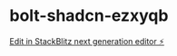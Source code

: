 # bolt-shadcn-ezxyqb

[Edit in StackBlitz next generation editor ⚡️](https://stackblitz.com/~/github.com/Baki39/bolt-shadcn-ezxyqb)